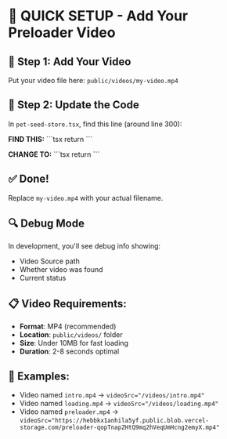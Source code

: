 # 🚀 QUICK SETUP - Add Your Preloader Video

## 📁 Step 1: Add Your Video
Put your video file here: `public/videos/my-video.mp4`

## 🔧 Step 2: Update the Code
In `pet-seed-store.tsx`, find this line (around line 300):

**FIND THIS:**
\`\`\`tsx
return <Preloader onComplete={handlePreloaderComplete} videoSrc="/videos/your-video-name.mp4" duration={4000} />
\`\`\`

**CHANGE TO:**
\`\`\`tsx
return <Preloader onComplete={handlePreloaderComplete} videoSrc="/videos/my-video.mp4" duration={4000} />
\`\`\`

## ✅ Done!
Replace `my-video.mp4` with your actual filename.

## 🔍 Debug Mode
In development, you'll see debug info showing:
- Video Source path
- Whether video was found
- Current status

## 📋 Video Requirements:
- **Format**: MP4 (recommended)
- **Location**: `public/videos/` folder
- **Size**: Under 10MB for fast loading
- **Duration**: 2-8 seconds optimal

## 🎯 Examples:
- Video named `intro.mp4` → `videoSrc="/videos/intro.mp4"`
- Video named `loading.mp4` → `videoSrc="/videos/loading.mp4"`
- Video named `preloader.mp4` → `videoSrc="https://hebbkx1anhila5yf.public.blob.vercel-storage.com/preloader-qopTnapZHtQ9mq2hVeqUmHcng2emyX.mp4"`
